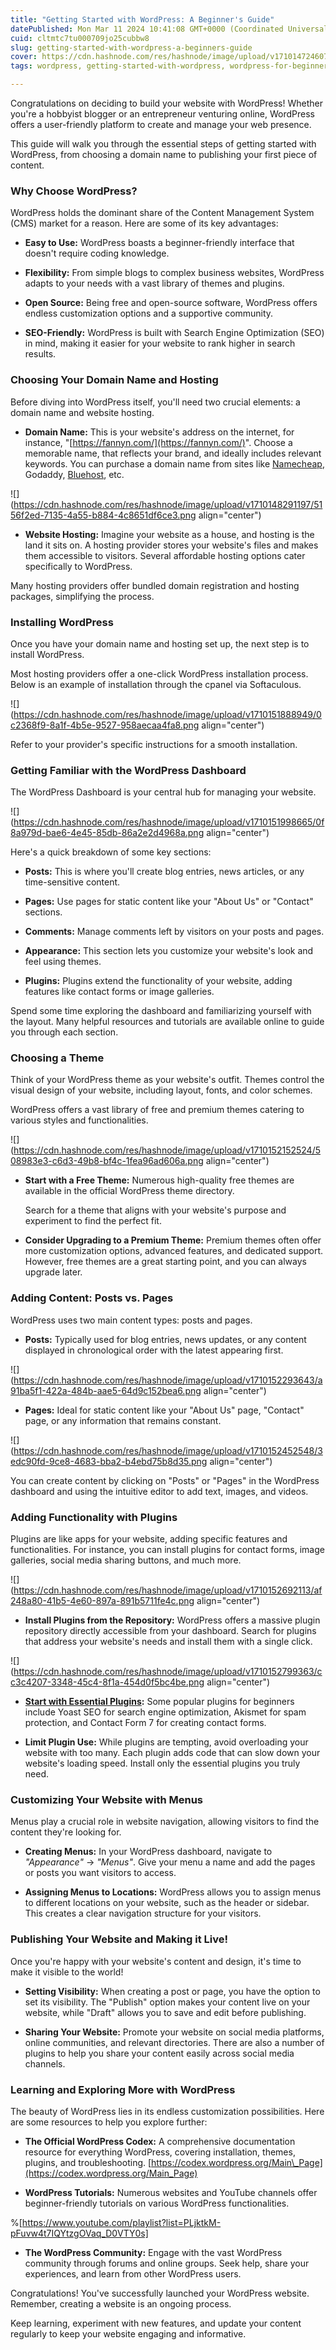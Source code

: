```yaml
---
title: "Getting Started with WordPress: A Beginner's Guide"
datePublished: Mon Mar 11 2024 10:41:08 GMT+0000 (Coordinated Universal Time)
cuid: cltmtc7tu000709jo25cubbw8
slug: getting-started-with-wordpress-a-beginners-guide
cover: https://cdn.hashnode.com/res/hashnode/image/upload/v1710147246070/69a8198b-3b28-441a-9136-93b1cc53d256.png
tags: wordpress, getting-started-with-wordpress, wordpress-for-beginners, wordpress-tutorial

---
```


Congratulations on deciding to build your website with WordPress! Whether you're a hobbyist blogger or an entrepreneur venturing online, WordPress offers a user-friendly platform to create and manage your web presence.

This guide will walk you through the essential steps of getting started with WordPress, from choosing a domain name to publishing your first piece of content.

### Why Choose WordPress?

WordPress holds the dominant share of the Content Management System (CMS) market for a reason. Here are some of its key advantages:

* **Easy to Use:** WordPress boasts a beginner-friendly interface that doesn't require coding knowledge.
    
* **Flexibility:** From simple blogs to complex business websites, WordPress adapts to your needs with a vast library of themes and plugins.
    
* **Open Source:** Being free and open-source software, WordPress offers endless customization options and a supportive community.
    
* **SEO-Friendly:** WordPress is built with Search Engine Optimization (SEO) in mind, making it easier for your website to rank higher in search results.
    

### **Choosing Your Domain Name and Hosting**

Before diving into WordPress itself, you'll need two crucial elements: a domain name and website hosting.

* **Domain Name:** This is your website's address on the internet, for instance, "[https://fannyn.com/](https://fannyn.com/)". Choose a memorable name, that reflects your brand, and ideally includes relevant keywords. You can purchase a domain name from sites like [Namecheap](http://namecheap.pxf.io/Ao9N2j), Godaddy, [Bluehost](http://bluehost.sjv.io/P07bjY), etc.
    

![](https://cdn.hashnode.com/res/hashnode/image/upload/v1710148291197/5156f2ed-7135-4a55-b884-4c8651df6ce3.png align="center")

* **Website Hosting:** Imagine your website as a house, and hosting is the land it sits on. A hosting provider stores your website's files and makes them accessible to visitors. Several affordable hosting options cater specifically to WordPress.
    

Many hosting providers offer bundled domain registration and hosting packages, simplifying the process.

### **Installing WordPress**

Once you have your domain name and hosting set up, the next step is to install WordPress.

Most hosting providers offer a one-click WordPress installation process. Below is an example of installation through the cpanel via Softaculous.

![](https://cdn.hashnode.com/res/hashnode/image/upload/v1710151888949/0c2368f9-8a1f-4b5e-9527-958aecaa4fa8.png align="center")

Refer to your provider's specific instructions for a smooth installation.

### **Getting Familiar with the WordPress Dashboard**

The WordPress Dashboard is your central hub for managing your website.

![](https://cdn.hashnode.com/res/hashnode/image/upload/v1710151998665/0f8a979d-bae6-4e45-85db-86a2e2d4968a.png align="center")

Here's a quick breakdown of some key sections:

* **Posts:** This is where you'll create blog entries, news articles, or any time-sensitive content.
    
* **Pages:** Use pages for static content like your "About Us" or "Contact" sections.
    
* **Comments:** Manage comments left by visitors on your posts and pages.
    
* **Appearance:** This section lets you customize your website's look and feel using themes.
    
* **Plugins:** Plugins extend the functionality of your website, adding features like contact forms or image galleries.
    

Spend some time exploring the dashboard and familiarizing yourself with the layout. Many helpful resources and tutorials are available online to guide you through each section.

### **Choosing a Theme**

Think of your WordPress theme as your website's outfit. Themes control the visual design of your website, including layout, fonts, and color schemes.

WordPress offers a vast library of free and premium themes catering to various styles and functionalities.

![](https://cdn.hashnode.com/res/hashnode/image/upload/v1710152152524/508983e3-c6d3-49b8-bf4c-1fea96ad606a.png align="center")

* **Start with a Free Theme:** Numerous high-quality free themes are available in the official WordPress theme directory.
    
    Search for a theme that aligns with your website's purpose and experiment to find the perfect fit.
    
* **Consider Upgrading to a Premium Theme:** Premium themes often offer more customization options, advanced features, and dedicated support. However, free themes are a great starting point, and you can always upgrade later.
    

### **Adding Content: Posts vs. Pages**

WordPress uses two main content types: posts and pages.

* **Posts:** Typically used for blog entries, news updates, or any content displayed in chronological order with the latest appearing first.
    

![](https://cdn.hashnode.com/res/hashnode/image/upload/v1710152293643/a91ba5f1-422a-484b-aae5-64d9c152bea6.png align="center")

* **Pages:** Ideal for static content like your "About Us" page, "Contact" page, or any information that remains constant.
    

![](https://cdn.hashnode.com/res/hashnode/image/upload/v1710152452548/3edc90fd-9ce8-4683-bba2-b4ebd75b8d35.png align="center")

You can create content by clicking on "Posts" or "Pages" in the WordPress dashboard and using the intuitive editor to add text, images, and videos.

### **Adding Functionality with Plugins**

Plugins are like apps for your website, adding specific features and functionalities. For instance, you can install plugins for contact forms, image galleries, social media sharing buttons, and much more.

![](https://cdn.hashnode.com/res/hashnode/image/upload/v1710152692113/af248a80-41b5-4e60-897a-891b5711fe4c.png align="center")

* **Install Plugins from the Repository:** WordPress offers a massive plugin repository directly accessible from your dashboard. Search for plugins that address your website's needs and install them with a single click.
    

![](https://cdn.hashnode.com/res/hashnode/image/upload/v1710152799363/cc3c4207-3348-45c4-8f1a-454d0f5bc4be.png align="center")

* [**Start with Essential Plugins**](https://buildingwithwordpress.hashnode.dev/from-blogger-to-builder-5-essential-plugins-for-wordpress-development)**:** Some popular plugins for beginners include Yoast SEO for search engine optimization, Akismet for spam protection, and Contact Form 7 for creating contact forms.
    
* **Limit Plugin Use:** While plugins are tempting, avoid overloading your website with too many. Each plugin adds code that can slow down your website's loading speed. Install only the essential plugins you truly need.
    

### **Customizing Your Website with Menus**

Menus play a crucial role in website navigation, allowing visitors to find the content they're looking for.

* **Creating Menus:** In your WordPress dashboard, navigate to *"Appearance"* -&gt; *"Menus"*. Give your menu a name and add the pages or posts you want visitors to access.
    
* **Assigning Menus to Locations:** WordPress allows you to assign menus to different locations on your website, such as the header or sidebar. This creates a clear navigation structure for your visitors.
    

### **Publishing Your Website and Making it Live!**

Once you're happy with your website's content and design, it's time to make it visible to the world!

* **Setting Visibility:** When creating a post or page, you have the option to set its visibility. The "Publish" option makes your content live on your website, while "Draft" allows you to save and edit before publishing.
    
* **Sharing Your Website:** Promote your website on social media platforms, online communities, and relevant directories. There are also a number of plugins to help you share your content easily across social media channels.
    

### **Learning and Exploring More with WordPress**

The beauty of WordPress lies in its endless customization possibilities. Here are some resources to help you explore further:

* **The Official WordPress Codex:** A comprehensive documentation resource for everything WordPress, covering installation, themes, plugins, and troubleshooting. [https://codex.wordpress.org/Main\_Page](https://codex.wordpress.org/Main_Page)
    
* **WordPress Tutorials:** Numerous websites and YouTube channels offer beginner-friendly tutorials on various WordPress functionalities.
    

%[https://www.youtube.com/playlist?list=PLjktkM-pFuvw4t7IQYtzgOVaq_D0VTY0s] 

* **The WordPress Community:** Engage with the vast WordPress community through forums and online groups. Seek help, share your experiences, and learn from other WordPress users.
    

Congratulations! You've successfully launched your WordPress website. Remember, creating a website is an ongoing process.

Keep learning, experiment with new features, and update your content regularly to keep your website engaging and informative.